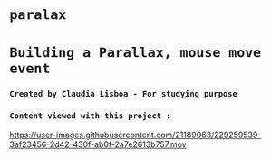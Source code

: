 # `paralax`


# `Building a Parallax, mouse move event `

### `Created by Claudia Lisboa - For studying purpose`

### `Content viewed with this project :`







https://user-images.githubusercontent.com/21189063/229259539-3af23456-2d42-430f-ab0f-2a7e2613b757.mov

